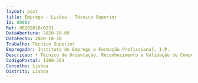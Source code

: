 ```yaml
--- 
layout: post
title: Emprego - Lisboa - Técnico Superior
Id: 80882
Ref: OE202010/0231
DataAbertura: 2020-10-09
DataFecho: 2020-10-30
Trabalho: Técnico Superior
Empregador: Instituto do Emprego e Formação Profissional, I.P.
Descricao: • Técnico de Orientação, Reconhecimento e Validação de Competências • Desenvolver a sua atividade na valência técnica do Centro Qualifica (CQ), dos Centros de Emprego e Formação Profissional, tendo por finalidade assegurar o acolhimento, diagnóstico, orientação e encaminhamento de jovens e adultos, bem como o reconhecimento, validação e certificação de competências de acordo com as metodologias definidas para o efeito.
CodigoPostal: 1300-364 
Concelho: Lisboa
Distrito: Lisboa
--- 
```


